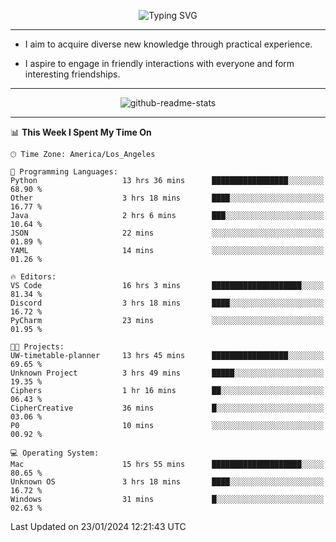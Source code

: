 <p align="center">
  <img src="https://readme-typing-svg.demolab.com?font=Fira+Code&weight=500&size=32&duration=2500&pause=1600&center=true&vCenter=true&random=false&width=1024&height=64&lines=Hi+there+%F0%9F%91%8B;I'm+delighted+you+could+make+it+here+%F0%9F%8E%89;I'm+Harry%2C+a+college+student+still+finding+my+way" alt="Typing SVG" />
</p>


---


- I aim to acquire diverse new knowledge through practical experience.

- I aspire to engage in friendly interactions with everyone and form interesting friendships.


---


<p align="center">
  <img src="https://github-readme-stats.vercel.app/api?username=Harry-Jing&show_icons=true" alt="github-readme-stats"/>
</p>


---

<!--START_SECTION:waka-->
📊 **This Week I Spent My Time On** 

```text
🕑︎ Time Zone: America/Los_Angeles

💬 Programming Languages: 
Python                   13 hrs 36 mins      █████████████████░░░░░░░░   68.90 % 
Other                    3 hrs 18 mins       ████░░░░░░░░░░░░░░░░░░░░░   16.77 % 
Java                     2 hrs 6 mins        ███░░░░░░░░░░░░░░░░░░░░░░   10.64 % 
JSON                     22 mins             ░░░░░░░░░░░░░░░░░░░░░░░░░   01.89 % 
YAML                     14 mins             ░░░░░░░░░░░░░░░░░░░░░░░░░   01.26 % 

🔥 Editors: 
VS Code                  16 hrs 3 mins       ████████████████████░░░░░   81.34 % 
Discord                  3 hrs 18 mins       ████░░░░░░░░░░░░░░░░░░░░░   16.72 % 
PyCharm                  23 mins             ░░░░░░░░░░░░░░░░░░░░░░░░░   01.95 % 

🐱‍💻 Projects: 
UW-timetable-planner     13 hrs 45 mins      █████████████████░░░░░░░░   69.65 % 
Unknown Project          3 hrs 49 mins       █████░░░░░░░░░░░░░░░░░░░░   19.35 % 
Ciphers                  1 hr 16 mins        ██░░░░░░░░░░░░░░░░░░░░░░░   06.43 % 
CipherCreative           36 mins             █░░░░░░░░░░░░░░░░░░░░░░░░   03.06 % 
P0                       10 mins             ░░░░░░░░░░░░░░░░░░░░░░░░░   00.92 % 

💻 Operating System: 
Mac                      15 hrs 55 mins      ████████████████████░░░░░   80.65 % 
Unknown OS               3 hrs 18 mins       ████░░░░░░░░░░░░░░░░░░░░░   16.72 % 
Windows                  31 mins             █░░░░░░░░░░░░░░░░░░░░░░░░   02.63 % 
```


 Last Updated on 23/01/2024 12:21:43 UTC
<!--END_SECTION:waka-->
